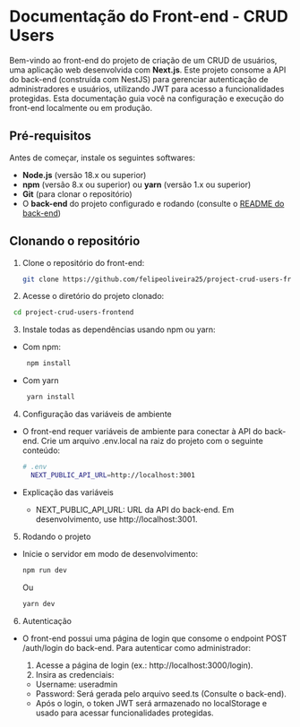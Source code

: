 # Documentação do Front-end - CRUD Users

Bem-vindo ao front-end do projeto de criação de um CRUD de usuários, uma aplicação web desenvolvida com **Next.js**. Este projeto consome a API do back-end (construída com NestJS) para gerenciar autenticação de administradores e usuários, utilizando JWT para acesso a funcionalidades protegidas. Esta documentação guia você na configuração e execução do front-end localmente ou em produção.

## Pré-requisitos

Antes de começar, instale os seguintes softwares:
- **Node.js** (versão 18.x ou superior)
- **npm** (versão 8.x ou superior) ou **yarn** (versão 1.x ou superior)
- **Git** (para clonar o repositório)
- O **back-end** do projeto configurado e rodando (consulte o [README do back-end](https://github.com/felipeoliveira25/project-crud-users-backend/tree/master))

## Clonando o repositório

1. Clone o repositório do front-end:
   ```bash
   git clone https://github.com/felipeoliveira25/project-crud-users-frontend.git
   ```


2. Acesse o diretório do projeto clonado:
  ```bash
   cd project-crud-users-frontend
```


3. Instale todas as dependências usando npm ou yarn:
- Com npm:
  ```bash
   npm install
  ```
- Com yarn
  ```bash
   yarn install
  ```


4. Configuração das variáveis de ambiente
- O front-end requer variáveis de ambiente para conectar à API do back-end. Crie um arquivo .env.local na raiz do projeto com o seguinte conteúdo:
  ```bash
  # .env
    NEXT_PUBLIC_API_URL=http://localhost:3001
  ```

- Explicação das variáveis
  - NEXT_PUBLIC_API_URL: URL da API do back-end. Em desenvolvimento, use http://localhost:3001.


5. Rodando o projeto
- Inicie o servidor em modo de desenvolvimento:
  ```bash
  npm run dev
  ```
  Ou
  ```bash
  yarn dev
  ```


6. Autenticação
- O front-end possui uma página de login que consome o endpoint POST /auth/login do back-end. Para autenticar como administrador:

  1. Acesse a página de login (ex.: http://localhost:3000/login).
  2. Insira as credenciais:
    - Username: useradmin
    - Password: Será gerada pelo arquivo seed.ts (Consulte o back-end).
    - Após o login, o token JWT será armazenado no localStorage e usado para acessar funcionalidades protegidas.
